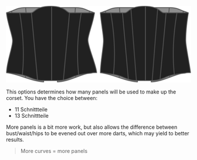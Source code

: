 ![The panels option on Cathrin](./panels.svg)

This options determines how many panels will be used to make up the corset. You have the choice between:

 - 11 Schnittteile
 - 13 Schnittteile

More panels is a bit more work, but also allows the difference between bust/waist/hips to be evened out over more darts, which may yield to better results.

> More curves = more panels
